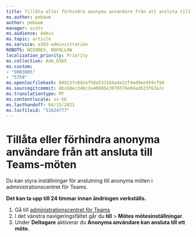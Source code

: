```yaml
---
title: Tillåta eller förhindra anonyma användare från att ansluta till Teams-möten
ms.author: pebaum
author: pebaum
manager: scotv
ms.audience: Admin
ms.topic: article
ms.service: o365-administration
ROBOTS: NOINDEX, NOFOLLOW
localization_priority: Priority
ms.collection: Adm_O365
ms.custom:
- "9003005"
- "5759"
ms.openlocfilehash: 04813fc092ef58a533164a4e22f4ed9ee959cf9d
ms.sourcegitcommit: 8bc60ec34bc1e40685e3976576e04a2623f63a7c
ms.translationtype: MT
ms.contentlocale: sv-SE
ms.lasthandoff: 04/15/2021
ms.locfileid: "51824777"
---
```

# <a name="allow-or-prevent-anonymous-users-from-joining-teams-meetings"></a>Tillåta eller förhindra anonyma användare från att ansluta till Teams-möten

Du kan styra inställningar för anslutning till anonyma möten i administrationscentret för Teams.

**Det kan ta upp till 24 timmar innan ändringen verkställs.**

1.  Gå till [administrationscentret för Teams](https://admin.teams.microsoft.com)
2.  I det vänstra navigeringsfältet går du **till**   >   **Mötes mötesinställningar**.
3.  Under **Deltagare** aktiverar du **Anonyma användare kan ansluta till ett möte.**